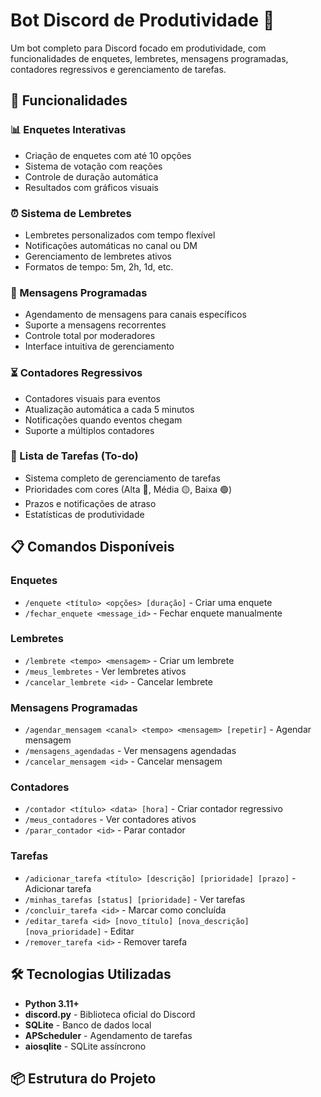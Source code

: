 # Bot Discord de Produtividade 🤖

Um bot completo para Discord focado em produtividade, com funcionalidades de enquetes, lembretes, mensagens programadas, contadores regressivos e gerenciamento de tarefas.

## 🚀 Funcionalidades

### 📊 Enquetes Interativas
- Criação de enquetes com até 10 opções
- Sistema de votação com reações
- Controle de duração automática
- Resultados com gráficos visuais

### ⏰ Sistema de Lembretes
- Lembretes personalizados com tempo flexível
- Notificações automáticas no canal ou DM
- Gerenciamento de lembretes ativos
- Formatos de tempo: 5m, 2h, 1d, etc.

### 📅 Mensagens Programadas
- Agendamento de mensagens para canais específicos
- Suporte a mensagens recorrentes
- Controle total por moderadores
- Interface intuitiva de gerenciamento

### ⏳ Contadores Regressivos
- Contadores visuais para eventos
- Atualização automática a cada 5 minutos
- Notificações quando eventos chegam
- Suporte a múltiplos contadores

### 📝 Lista de Tarefas (To-do)
- Sistema completo de gerenciamento de tarefas
- Prioridades com cores (Alta 🔴, Média 🟡, Baixa 🟢)
- Prazos e notificações de atraso
- Estatísticas de produtividade

## 📋 Comandos Disponíveis

### Enquetes
- `/enquete <título> <opções> [duração]` - Criar uma enquete
- `/fechar_enquete <message_id>` - Fechar enquete manualmente

### Lembretes
- `/lembrete <tempo> <mensagem>` - Criar um lembrete
- `/meus_lembretes` - Ver lembretes ativos
- `/cancelar_lembrete <id>` - Cancelar lembrete

### Mensagens Programadas
- `/agendar_mensagem <canal> <tempo> <mensagem> [repetir]` - Agendar mensagem
- `/mensagens_agendadas` - Ver mensagens agendadas
- `/cancelar_mensagem <id>` - Cancelar mensagem

### Contadores
- `/contador <título> <data> [hora]` - Criar contador regressivo
- `/meus_contadores` - Ver contadores ativos
- `/parar_contador <id>` - Parar contador

### Tarefas
- `/adicionar_tarefa <título> [descrição] [prioridade] [prazo]` - Adicionar tarefa
- `/minhas_tarefas [status] [prioridade]` - Ver tarefas
- `/concluir_tarefa <id>` - Marcar como concluída
- `/editar_tarefa <id> [novo_título] [nova_descrição] [nova_prioridade]` - Editar
- `/remover_tarefa <id>` - Remover tarefa

## 🛠️ Tecnologias Utilizadas

- **Python 3.11+**
- **discord.py** - Biblioteca oficial do Discord
- **SQLite** - Banco de dados local
- **APScheduler** - Agendamento de tarefas
- **aiosqlite** - SQLite assíncrono

## 📦 Estrutura do Projeto

